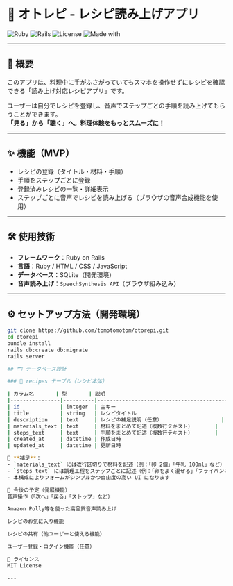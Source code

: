 # 🍳 オトレピ - レシピ読み上げアプリ

![Ruby](https://img.shields.io/badge/Ruby-3.2.2-red)
![Rails](https://img.shields.io/badge/Rails-6.1.7.3-red)
![License](https://img.shields.io/badge/License-MIT-brightgreen)
![Made with](https://img.shields.io/badge/Made%20with-SpeechSynthesis%20API-blue)

---

## 📖 概要

このアプリは、料理中に手がふさがっていてもスマホを操作せずにレシピを確認できる「読み上げ対応レシピアプリ」です。

ユーザーは自分でレシピを登録し、音声でステップごとの手順を読み上げてもらうことができます。  
**「見る」から「聴く」へ。料理体験をもっとスムーズに！**

---

## ✨ 機能（MVP）

- レシピの登録（タイトル・材料・手順）
- 手順をステップごとに登録
- 登録済みレシピの一覧・詳細表示
- ステップごとに音声でレシピを読み上げる（ブラウザの音声合成機能を使用）

---

## 🛠 使用技術

- **フレームワーク**：Ruby on Rails
- **言語**：Ruby / HTML / CSS / JavaScript
- **データベース**：SQLite（開発環境）
- **音声読み上げ**：`SpeechSynthesis API`（ブラウザ組み込み）

---

## ⚙️ セットアップ方法（開発環境）

```bash
git clone https://github.com/tomotomotom/otorepi.git
cd otorepi
bundle install
rails db:create db:migrate
rails server

## 🗂 データベース設計

### 🥘 recipes テーブル（レシピ本体）

| カラム名       | 型       | 説明                                       |
|----------------|----------|--------------------------------------------|
| id             | integer  | 主キー                                     |
| title          | string   | レシピタイトル                             |
| description    | text     | レシピの補足説明（任意）                   |
| materials_text | text     | 材料をまとめて記述（複数行テキスト）       |
| steps_text     | text     | 手順をまとめて記述（複数行テキスト）       |
| created_at     | datetime | 作成日時                                   |
| updated_at     | datetime | 更新日時                                   |

📝 **補足**：
- `materials_text` には改行区切りで材料を記述（例：「卵 2個」「牛乳 100ml」など）
- `steps_text` には調理工程をステップごとに記述（例：「卵をよく混ぜる」「フライパンに流す」など）
- 本構成によりフォームがシンプルかつ自由度の高い UI になります

🔮 今後の予定（発展機能）
音声操作（「次へ」「戻る」「ストップ」など）

Amazon Polly等を使った高品質音声読み上げ

レシピのお気に入り機能

レシピの共有（他ユーザーと使える機能）

ユーザー登録・ログイン機能（任意）

📄 ライセンス
MIT License

---
